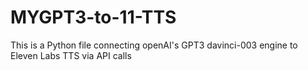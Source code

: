 # MYGPT3-to-11-TTS
This is a Python file connecting openAI's GPT3 davinci-003 engine to Eleven Labs TTS via API calls
